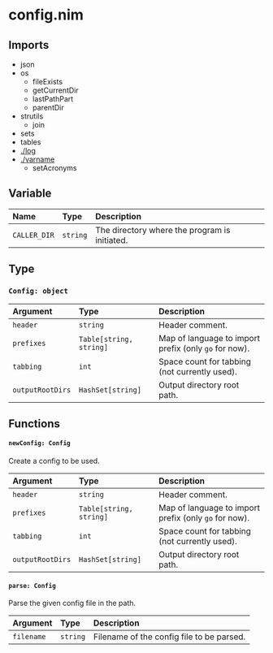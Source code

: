 # config.nim

## Imports

- json
- os
    - fileExists
    - getCurrentDir
    - lastPathPart
    - parentDir
- strutils
    - join
- sets
- tables
- [./log](./log.md)
- [./varname](./varname.md)
    - setAcronyms

## Variable

| Name         | Type     | Description                                   |
| :----------- | :------- | :-------------------------------------------- |
| `CALLER_DIR` | `string` | The directory where the program is initiated. |

## Type

### `Config: object`

| Argument         | Type                    | Description                                           |
| :--------------- | :---------------------- | :---------------------------------------------------- |
| `header`         | `string`                | Header comment.                                       |
| `prefixes`       | `Table[string, string]` | Map of language to import prefix (only `go` for now). |
| `tabbing`        | `int`                   | Space count for tabbing (not currently used).         |
| `outputRootDirs` | `HashSet[string]`       | Output directory root path.                           |

## Functions

#### `newConfig: Config`

Create a config to be used.

| Argument         | Type                    | Description                                           |
| :--------------- | :---------------------- | :---------------------------------------------------- |
| `header`         | `string`                | Header comment.                                       |
| `prefixes`       | `Table[string, string]` | Map of language to import prefix (only `go` for now). |
| `tabbing`        | `int`                   | Space count for tabbing (not currently used).         |
| `outputRootDirs` | `HashSet[string]`       | Output directory root path.                           |

#### `parse: Config`

Parse the given config file in the path.

| Argument   | Type     | Description                               |
| :--------- | :------- | :---------------------------------------- |
| `filename` | `string` | Filename of the config file to be parsed. |